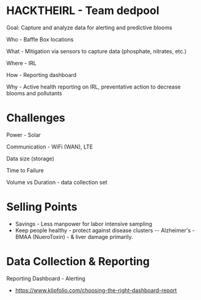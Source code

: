 # HACKTHEIRL - Team dedpool

Goal: Capture and analyze data for alerting and predictive blooms

Who - Baffle Box locations

What - Mitigation via sensors to capture data (phosphate, nitrates, etc.)

Where - IRL

How - Reporting dashboard

Why - Active health reporting on IRL, preventative action to decrease blooms and pollutants

# Challenges

Power - Solar

Communication  - WiFi (WAN), LTE

Data size (storage)

Time to Failure

Volume vs Duration - data collection set

# Selling Points

+ Savings - Less manpower for labor intensive sampling
+ Keep people healthy - protect against disease clusters -- Alzheimer's - BMAA (NueroToxin) - & liver damage primarily.

# Data Collection & Reporting

Reporting Dashboard - Alerting
+ https://www.klipfolio.com/choosing-the-right-dashboard-report